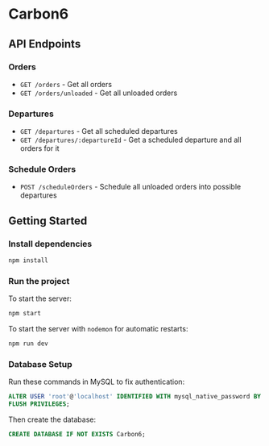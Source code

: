 # Carbon6

## API Endpoints

### Orders
- `GET /orders` - Get all orders
- `GET /orders/unloaded` - Get all unloaded orders

### Departures
- `GET /departures` - Get all scheduled departures
- `GET /departures/:departureId` - Get a scheduled departure and all orders for it

### Schedule Orders
- `POST /scheduleOrders` - Schedule all unloaded orders into possible departures

## Getting Started

### Install dependencies
```bash
npm install
```

### Run the project
To start the server:
```bash
npm start
```

To start the server with `nodemon` for automatic restarts:
```bash
npm run dev
```

### Database Setup
Run these commands in MySQL to fix authentication:
```sql
ALTER USER 'root'@'localhost' IDENTIFIED WITH mysql_native_password BY 'password';
FLUSH PRIVILEGES;
```

Then create the database:
```sql
CREATE DATABASE IF NOT EXISTS Carbon6;
```
